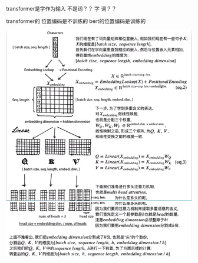 transformer是字作为输入 不是词？？
字 词？？

transformer的 位置编码是不训练的 bert的位置编码是训练的


![图一](images/transformer.png)
![图二](images/transformer2.png)
